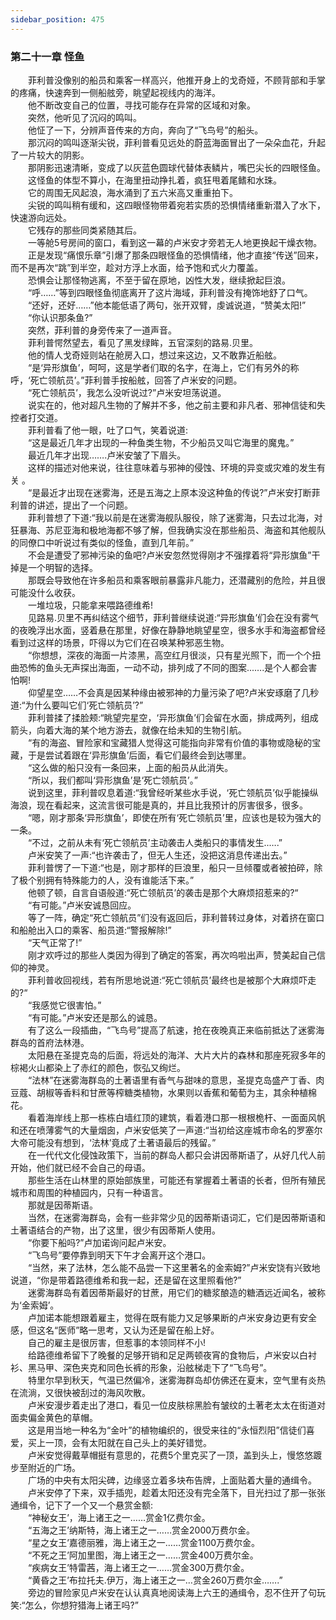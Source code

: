 ```yaml
---
sidebar_position: 475
---
```

### 第二十一章 怪鱼  


　　菲利普没像别的船员和乘客一样高兴，他推开身上的戈奇娅，不顾背部和手掌的疼痛，快速奔到一侧船舷旁，眺望起视线内的海洋。  
　　他不断改变自己的位置，寻找可能存在异常的区域和对象。  
　　突然，他听见了沉闷的鸣叫。  
　　他怔了一下，分辨声音传来的方向，奔向了“飞鸟号”的船头。  
　　那沉闷的鸣叫逐渐尖锐，菲利普看见远处的蔚蓝海面冒出了一朵朵血花，升起了一片较大的阴影。  
　　那阴影迅速清晰，变成了以灰蓝色圆球代替体表鳞片，嘴巴尖长的四眼怪鱼。  
　　这怪鱼的体型不算小，在海里扭动挣扎着，疯狂甩着尾鳍和水珠。  
　　它的周围无风起浪，海水涌到了五六米高又重重拍下。  
　　尖锐的鸣叫稍有缓和，这四眼怪物带着宛若实质的恐惧情绪重新潜入了水下，快速游向远处。  
　　它残存的那些同类紧随其后。  
　　一等舱5号房间的窗口，看到这一幕的卢米安才旁若无人地更换起干燥衣物。  
　　正是发现“痛恨乐章”引爆了那条四眼怪鱼的恐惧情绪，他才直接“传送”回来，而不是再次“跳”到半空，趁对方浮上水面，给予饱和式火力覆盖。  
　　恐惧会让那怪物逃离，不至于留在原地，凶性大发，继续掀起巨浪。  
　　“呼……”等到四眼怪鱼彻底离开了这片海域，菲利普没有掩饰地舒了口气。  
　　“还好，还好……”他本能低语了两句，张开双臂，虔诚说道，“赞美太阳!”  
　　“你认识那条鱼?”  
　　突然，菲利普的身旁传来了一道声音。  
　　菲利普愕然望去，看见了黑发绿眸，五官深刻的路易.贝里。  
　　他的情人戈奇娅则站在舱房入口，想过来这边，又不敢靠近船舷。  
　　“是‘异形旗鱼’，呵呵，这是学者们取的名字，在海上，它们有另外的称呼，‘死亡领航员’。”菲利普手按船舷，回答了卢米安的问题。  
　　“死亡领航员’，我怎么没听说过?”卢米安坦荡说道。  
　　说实在的，他对超凡生物的了解并不多，他之前主要和非凡者、邪神信徒和失控者打交道。  
　　菲利普看了他一眼，吐了口气，笑着说道:  
　　“这是最近几年才出现的一种鱼类生物，不少船员又叫它海里的魔鬼。”  
　　最近几年才出现…….卢米安皱了下眉头。  
　　这样的描述对他来说，往往意味着与邪神的侵蚀、环境的异变或灾难的发生有关 。  
　　“是最近才出现在迷雾海，还是五海之上原本没这种鱼的传说?”卢米安打断菲利普的讲述，提出了一个问题。  
　　菲利普想了下道:“我以前是在迷雾海舰队服役，除了迷雾海，只去过北海，对狂暴海、苏尼亚海和极地海都不够了解，但我确实没在那些船员、海盗和其他舰队的同僚口中听说过有类似的怪鱼，直到几年前。”  
　　不会是遭受了邪神污染的鱼吧?卢米安忽然觉得刚才不强撑着将“异形旗鱼”干掉是一个明智的选择。  
　　那既会导致他在许多船员和乘客眼前暴露非凡能力，还潜藏别的危险，并且很可能没什么收获。  
　　一堆垃圾，只能拿来喂路德维希!  
　　见路易.贝里不再纠结这个细节，菲利普继续说道:“异形旗鱼’们会在没有雾气的夜晚浮出水面，竖着悬在那里，好像在静静地眺望星空，很多水手和海盗都曾经看到过这样的场景，吓得以为它们在召唤某种邪恶生物。  
　　“你想想，深夜的海面一片漆黑，高空红月很淡，只有星光照下，而一个个扭曲恐怖的鱼头无声探出海面，一动不动，排列成了不同的图案...….是个人都会害怕啊!  
　　仰望星空……不会真是因某种缘由被邪神的力量污染了吧?卢米安琢磨了几秒道:“为什么要叫它们‘死亡领航员’?”  
　　菲利普揉了揉脸颊:“眺望完星空，‘异形旗鱼’们会留在水面，排成两列，组成箭头，向着大海的某个地方游去，就像在给未知的生物引航。  
　　“有的海盗、冒险家和宝藏猎人觉得这可能指向非常有价值的事物或隐秘的宝藏，于是尝试着跟在‘异形旗鱼’后面，看它们最终会到达哪里。  
　　“这么做的船只没有一条回来，上面的船员从此消失。  
　　“所以，我们都叫‘异形旗鱼’是‘死亡领航员’。”  
　　说到这里，菲利普叹息着道:“我曾经听某些水手说，‘死亡领航员’似乎能操纵海浪，现在看起来，这流言很可能是真的，并且比我预计的厉害很多，很多。  
　　“嗯，刚才那条‘异形旗鱼’，即使在所有‘死亡领航员’里，应该也是较为强大的一条。  
　　“不过，之前从未有‘死亡领航员’主动袭击人类船只的事情发生..….”  
　　卢米安笑了一声:“也许袭击了，但无人生还，没把这消息传递出去。”  
　　菲利普愣了一下道:“也是，刚才那样的巨浪里，船只一旦倾覆或者被拍碎，除了极个别拥有特殊能力的人，没有谁能活下来。”  
　　他顿了顿，自言自语般道:“死亡领航员’的袭击是那个大麻烦招惹来的?“  
　　“有可能。”卢米安诚恳回应。  
　　等了一阵，确定“死亡领航员”们没有返回后，菲利普转过身体，对着挤在窗口和船舱出入口的乘客、船员道:“警报解除!”  
　　“天气正常了!”  
　　刚才欢呼过的那些人类因为得到了确定的答案，再次呜啦出声，赞美起自己信仰的神灵。  
　　菲利普收回视线，若有所思地说道:“死亡领航员’最终也是被那个大麻烦吓走的?“  
　　“我感觉它很害怕。”  
　　“有可能。”卢米安还是那么的诚恳。  
　　有了这么一段插曲，“飞鸟号”提高了航速，抢在夜晚真正来临前抵达了迷雾海群岛的首府法林港。  
　　太阳悬在圣提克岛的后面，将远处的海洋、大片大片的森林和那座死寂多年的棕褐火山都染上了赤红的颜色，恢弘又绚烂。  
　　“法林”在迷雾海群岛的土著语里有香气与甜味的意思，圣提克岛盛产丁香、肉豆蔻、胡椒等香料和甘蔗等榨糖类植物，水果则以香蕉和葡萄为主，其余种植棉花。  
　　看着海岸线上那一栋栋白墙红顶的建筑，看着港口那一根根桅杆、一面面风帆和还在喷薄雾气的大量烟囱，卢米安低笑了一声道:“当初给这座城市命名的罗塞尔大帝可能没有想到，‘法林’竟成了土著语最后的残留。”  
　　在一代代文化侵蚀政策下，当前的群岛人都只会讲因蒂斯语了，从好几代人前开始，他们就已经不会自己的母语。  
　　那些生活在山林里的原始部族里，可能还有掌握着土著语的长者，但所有殖民城市和周围的种植园内，只有一种语言。  
　　那就是因蒂斯语。  
　　当然，在迷雾海群岛，会有一些非常少见的因蒂斯语词汇，它们是因蒂斯语和土著语结合的产物，出了这里，很少有因蒂斯人使用。  
　　“你要下船吗?”卢加诺询问起卢米安。  
　　“飞鸟号”要停靠到明天下午才会离开这个港口。  
　　“当然，来了法林，怎么能不品尝一下这里著名的金索姆?”卢米安饶有兴致地说道，“你是带着路德维希和我一起，还是留在这里照看他?”  
　　迷雾海群岛有着因蒂斯最好的甘蔗，用它们的糖浆酿造的糖酒远近闻名，被称为‘金索姆’。  
　　卢加诺本能想跟着雇主，觉得在既有能力又足够果断的卢米安身边更有安全感，但这名“医师”略一思考，又认为还是留在船上好。  
　　自己的雇主是很厉害，但惹事的本领同样不小!  
　　给路德维希留下了晚餐的足够开销和足足两顿夜宵的食物后，卢米安以白衬衫、黑马甲、深色夹克和同色长裤的形象，沿舷梯走下了“飞鸟号”。  
　　特里尔早到秋天，气温已然偏冷，迷雾海群岛却仿佛还在夏末，空气里有炎热在流淌，又很快被刮过的海风吹散。  
　　卢米安漫步着走出了港口，看见一位皮肤棕黑脸有皱纹的土著老太太在街道对面卖偏金黄色的草帽。  
　　这是用当地一种名为“金叶”的植物编织的，很受来往的“永恒烈阳”信徒们喜爱，买上一顶，会有太阳就在自己头上的美好错觉。  
　　卢米安觉得戴草帽挺有意思的，花费5个里克买了一顶，盖到头上，慢悠悠踱步至附近的广场。  
　　广场的中央有太阳尖碑，边缘竖立着多块布告牌，上面贴着大量的通缉令。  
　　卢米安停了下来，双手插兜，趁着太阳还没有完全落下，目光扫过了那一张张通缉令，记下了一个又一个悬赏金额:  
　　“神秘女王’，海上诸王之一……赏金1亿费尔金。  
　　“五海之王’纳斯特，海上诸王之一……赏金2000万费尔金。  
　　“星之女王’嘉德丽雅，海上诸王之一……赏金1100万费尔金。  
　　“不死之王’阿加里图，海上诸王之一……赏金400万费尔金。  
　　“疾病女王’特雷茜，海上诸王之一……赏金300万费尔金。  
　　“黄昏之王’布拉托夫.伊万，海上诸王之一…赏金260万费尔金…….”  
　　旁边的冒险家见卢米安在认认真真地阅读海上六王的通缉令，忍不住开了句玩笑:“怎么，你想狩猎海上诸王吗?”  
